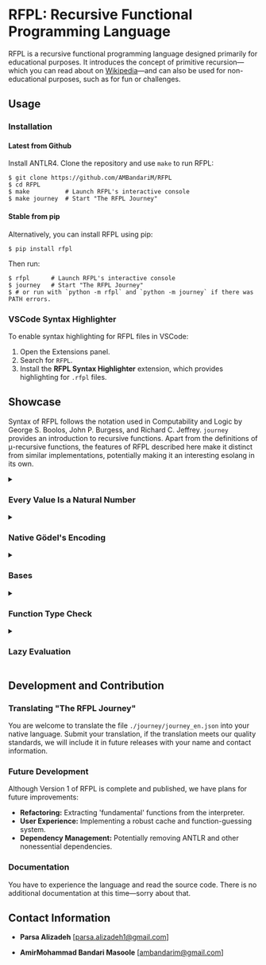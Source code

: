 # RFPL: Recursive Functional Programming Language

RFPL is a recursive functional programming language designed primarily for
educational purposes. It introduces the concept of primitive recursion—which you
can read about on
[Wikipedia](https://en.wikipedia.org/wiki/Primitive_recursive_function)—and can
also be used for non-educational purposes, such as for fun or challenges.

## Usage

### Installation

#### Latest from Github

Install ANTLR4. Clone the repository and use `make` to run RFPL:

```console
$ git clone https://github.com/AMBandariM/RFPL
$ cd RFPL
$ make          # Launch RFPL's interactive console
$ make journey  # Start "The RFPL Journey"
```

#### Stable from pip

Alternatively, you can install RFPL using pip:

```console
$ pip install rfpl
```

Then run:

```console
$ rfpl      # Launch RFPL's interactive console
$ journey   # Start "The RFPL Journey"
$ # or run with `python -m rfpl` and `python -m journey` if there was PATH errors.
```

### VSCode Syntax Highlighter
To enable syntax highlighting for RFPL files in VSCode:

1. Open the Extensions panel.
2. Search for `RFPL`.
3. Install the **RFPL Syntax Highlighter** extension, which provides
   highlighting for `.rfpl` files.

## Showcase

Syntax of RFPL follows the notation used in Computability and Logic by George S. Boolos, John P. Burgess, and Richard C. Jeffrey.
`journey` provides an introduction to recursive functions. 
Apart from the definitions of μ-recursive functions, the features of RFPL
described here make it distinct from similar implementations, potentially making
it an interesting esolang in its own.

<details>
<summary><h3>Every Value Is a Natural Number</h3></summary>

Assuming $0\in\mathbb{N}$, every value is of type $\mathbb{N}$.

``` clojure
>> 3
 = 3
>> _  ; undefined number representing a never-halting computation.
 = Undefined
```
</details>
<details>
<summary><h3>Native Gödel's Encoding</h3></summary>

Positive numbers can be represented as list of numbers based on their
prime factorization. RFPL supports lists as another representation for values.

``` clojure
>> <3, 1, 2>  ; equivalent to 2^3 * 3^1 * 5^2.
 = <3, 1, 2>
>> load basics
>> Int(<3, 1, 2>)  ; identity function. only changes the representation.
 = 600
```

Some of the basic operations are defined directly using the list encoding (like `Get` and
`Set` from basics library, or `Mul` and `Pow` for vector operations over lists).

This representation is very flexible, as numbers in a list can also be lists.
Thus, lists can be used similar to LISP (and the fact that 0 has no
factorization makes it a good candidate for `nil`). Many data structures can be
constructed and processed in this way (see [stack.rfpl](rfpl/lib/stack.rfpl)).

``` clojure
>> ;    3
   ;   / \
   ;  2   4
   ;     / \
   ;    5   7
>> <3, <2>, <4, <5>, <7>>>  ; one way to represent a tree
```
</details>
<details>
<summary><h3>Bases</h3></summary>

Second-order functions can be defined using a feature we call "base"; they take functions
as input and result in a function as an output.

``` clojure
>> map[Cn[S, S]](<3, 1, 2, 3>)  ; map a function over elements of a stack
 = <3, 3, 4, 5>
```

The syntax of the base allows to mimic the basic operators of RFPL (`Cn`, `Pr`,
and `Mn`).
</details>
<details>
<summary><h3>Function Type Check</h3></summary>

With the introduction of bases, RFPL implements a basic type check to avoid
errors before the evaluation.

``` clojure
>> foo = Cn[@0, #0]
>> bar = foo[!2]
 ! ERROR: Base @0 of function foo needs 3 arguments, but is limited to at most 1 argument by function foo
       bar = foo[!2]
             ^~~~~~~
```
</details>
<details>
<summary><h3>Lazy Evaluation</h3></summary>

RFPL is strict, although it allows some expressions to be evaluated lazily;
perhaps to improve performance or avoid unnecessary computation.

``` clojure
>> add = Pr[!0, Cn[S, !0]]
>> mul = Pr[#0, Cn[add, !2, !0]]
>> mul(0, mul(1000, 1000))  ; takes ~2 seconds
 = 0
>> mul(0, ~mul(1000, 1000))  ; instant
 = 0
```
</details>

## Development and Contribution
### Translating "The RFPL Journey"

You are welcome to translate the file `./journey/journey_en.json` into your native language. Submit your translation, if the translation meets our quality standards, we will include it in future releases with your name and contact information.

### Future Development

Although Version 1 of RFPL is complete and published, we have plans for future improvements:
- **Refactoring:** Extracting 'fundamental' functions from the interpreter.
- **User Experience:** Implementing a robust cache and function-guessing system.
- **Dependency Management:** Potentially removing ANTLR and other nonessential dependencies.

### Documentation
You have to experience the language and read the source code. There is no additional documentation at this time—sorry about that.

## Contact Information
- **Parsa Alizadeh** \[[parsa.alizadeh1@gmail.com](mailto:parsa.alizadeh1@gmail.com)\]

- **AmirMohammad Bandari Masoole** \[[ambandarim@gmail.com](mailto:ambandarim@gmail.com)\]

